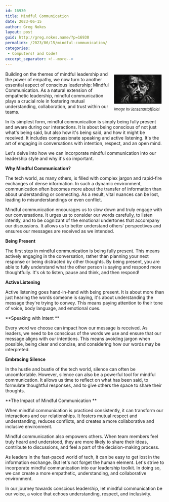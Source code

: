 ```yaml
---
id: 16930
title: Mindful Communication
date: 2023-06-15
author: Greg Nokes
layout: post
guid: http://greg.nokes.name/?p=16930
permalink: /2023/06/15/mindful-communication/
categories:
 - Computers! and Code!
excerpt_separator: <!--more-->
---
```

<div style="float: right; padding: 10px 10px 10px 10px;"><img src="/binaries/2023/06/empathy.jpeg" width="150" alt="Empathy"><br />
<sub><i>Image by <a href="https://pixabay.com/users/jensenartofficial-31380959//">jensenartofficial</a></i></sub></div>


Building on the themes of mindful leadership and the power of empathy, we now turn to another essential aspect of conscious leadership: Mindful Communication. As a natural extension of empathetic leadership, mindful communication plays a crucial role in fostering mutual understanding, collaboration, and trust within our teams.

In its simplest form, mindful communication is simply being fully present and aware during our interactions. It is about being conscious of not just what's being said, but also how it's being said, and how it might be received. It includes compassionate speaking and active listening. It's the art of engaging in conversations with intention, respect, and an open mind.

Let's delve into how we can incorporate mindful communication into our leadership style and why it's so important.

<!--more-->

**Why Mindful Communication?**

The tech world, as many others, is filled with complex jargon and rapid-fire exchanges of dense information. In such a dynamic environment, communication often becomes more about the transfer of information than about understanding or connecting. As a result, vital nuances can be lost, leading to misunderstandings or even conflict.

Mindful communication encourages us to slow down and truly engage with our conversations. It urges us to consider our words carefully, to listen intently, and to be cognizant of the emotional undertones that accompany our discussions. It allows us to better understand others' perspectives and ensures our messages are received as we intended.

**Being Present**

The first step in mindful communication is being fully present. This means actively engaging in the conversation, rather than planning your next response or being distracted by other thoughts. By being present, you are able to fully understand what the other person is saying and respond more thoughtfully. It's ok to listen, pause and think, and then respond!

**Active Listening**

Active listening goes hand-in-hand with being present. It is about more than just hearing the words someone is saying, it's about understanding the message they're trying to convey. This means paying attention to their tone of voice, body language, and emotional cues. 

**Speaking with Intent **

Every word we choose can impact how our message is received. As leaders, we need to be conscious of the words we use and ensure that our message aligns with our intentions. This means avoiding jargon when possible, being clear and concise, and considering how our words may be interpreted. 

**Embracing Silence**

In the hustle and bustle of the tech world, silence can often be uncomfortable. However, silence can also be a powerful tool for mindful communication. It allows us time to reflect on what has been said, to formulate thoughtful responses, and to give others the space to share their thoughts. 

**The Impact of Mindful Communication **

When mindful communication is practiced consistently, it can transform our interactions and our relationships. It fosters mutual respect and understanding, reduces conflicts, and creates a more collaborative and inclusive environment. 

Mindful communication also empowers others. When team members feel truly heard and understood, they are more likely to share their ideas, contribute to discussions, and feel a part of the decision-making process.

As leaders in the fast-paced world of tech, it can be easy to get lost in the information exchange. But let's not forget the human element. Let's strive to incorporate mindful communication into our leadership toolkit. In doing so, we can create a more empathetic, understanding, and collaborative environment. 

In our journey towards conscious leadership, let mindful communication be our voice, a voice that echoes understanding, respect, and inclusivity.
